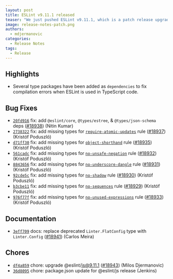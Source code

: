 ```yaml
---
layout: post
title: ESLint v9.11.1 released
teaser: "We just pushed ESLint v9.11.1, which is a patch release upgrade of ESLint. This release fixes several bugs found in the previous release."
image: release-notes-patch.png
authors:
  - mdjermanovic
categories:
  - Release Notes
tags:
  - Release
---
```








## Highlights

* Several type packages have been added as `dependencies` to fix compilation errors when ESLint is used in TypeScript code.




## Bug Fixes


* [`20fd916`](https://github.com/eslint/eslint/commit/20fd91689f2a89643a6f67e900a53552d47ddfe5) fix: add `@eslint/core`, `@types/estree`, & `@types/json-schema` deps ([#18938](https://github.com/eslint/eslint/issues/18938)) (Nitin Kumar)
* [`2738322`](https://github.com/eslint/eslint/commit/27383226b8c5ead6b7cafc017a8ca12a1512a301) fix: add missing types for [`require-atomic-updates`](/docs/rules/require-atomic-updates) rule ([#18937](https://github.com/eslint/eslint/issues/18937)) (Kristóf Poduszló)
* [`d71ff30`](https://github.com/eslint/eslint/commit/d71ff3068c3134171346c91f4095dd5908d9c897) fix: add missing types for [`object-shorthand`](/docs/rules/object-shorthand) rule ([#18935](https://github.com/eslint/eslint/issues/18935)) (Kristóf Poduszló)
* [`561cadc`](https://github.com/eslint/eslint/commit/561cadc54376fd0a5cc1446c3cd76bfbb6b3ce9d) fix: add missing types for [`no-unsafe-negation`](/docs/rules/no-unsafe-negation) rule ([#18932](https://github.com/eslint/eslint/issues/18932)) (Kristóf Poduszló)
* [`8843656`](https://github.com/eslint/eslint/commit/8843656f9b161d97d9dc78db01413029621e266d) fix: add missing types for [`no-underscore-dangle`](/docs/rules/no-underscore-dangle) rule ([#18931](https://github.com/eslint/eslint/issues/18931)) (Kristóf Poduszló)
* [`92cde5c`](https://github.com/eslint/eslint/commit/92cde5c6da43b6017657e4c596421e3347f3dbc4) fix: add missing types for [`no-shadow`](/docs/rules/no-shadow) rule ([#18930](https://github.com/eslint/eslint/issues/18930)) (Kristóf Poduszló)
* [`b3cbe11`](https://github.com/eslint/eslint/commit/b3cbe11a9216d1edabd5b85d6f274ca84574bce6) fix: add missing types for [`no-sequences`](/docs/rules/no-sequences) rule ([#18929](https://github.com/eslint/eslint/issues/18929)) (Kristóf Poduszló)
* [`976f77f`](https://github.com/eslint/eslint/commit/976f77f7f6da591b715b1ce2592f09c2f1160153) fix: add missing types for [`no-unused-expressions`](/docs/rules/no-unused-expressions) rule ([#18933](https://github.com/eslint/eslint/issues/18933)) (Kristóf Poduszló)




## Documentation


* [`3eff709`](https://github.com/eslint/eslint/commit/3eff70963772e9faad4a865aaa4cf3d7dbe700a0) docs: replace deprecated `Linter.FlatConfig` type with `Linter.Config` ([#18941](https://github.com/eslint/eslint/issues/18941)) (Carlos Meira)








## Chores


* [`df4a859`](https://github.com/eslint/eslint/commit/df4a859b4cd578a3535a488a665a6e858289f455) chore: upgrade @eslint/js@9.11.1 ([#18943](https://github.com/eslint/eslint/issues/18943)) (Milos Djermanovic)
* [`36d8095`](https://github.com/eslint/eslint/commit/36d8095308d8973aa38bb9568121822776a5199d) chore: package.json update for @eslint/js release (Jenkins)


